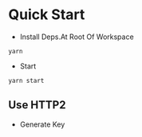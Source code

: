 # Quick Start

- Install Deps.At Root Of Workspace

```
yarn
```

- Start

```
yarn start
```

## Use HTTP2

- Generate Key
